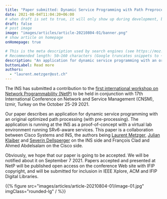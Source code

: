 ```yaml
---
title: "Paper submitted: Dynamic Service Programming with Path Preprocessing"
date: 2021-08-04T11:04:20+06:00
# when draft is set to true, it will only show up during development, but not when the website is deployed.
draft: false
# post image
image: "images/articles/article-20210804-01/banner.png"
# show article on homepage
onHomepage: true

# This is the meta description used by search engines (see https://moz.com/learn/seo/meta-description)
# Recommended length: 50–160 characters (Google truncates snippets to ~155–160 characters)
description: "An application for dynamic service programming with an original optimized path processing (with pre-processing)"
buttonLabel: Read more
authors:
  - "laurent.metzger@ost.ch"
---
```


The INS has submitted a contribution to the <a href="http://www.cnsm-conf.org/2021/workshop_NetP.html" target="_blank" rel="noopener noreferrer">first international workshop on Network Programmability (NetP)</a> to be held in conjunction with 17th International Conference on Network and Service Management (CNSM), Izmir, Turkey on the October 25-29 2021.  

Our paper describes an application for dynamic service programming with an original optimized path processing (with pre-processing).  The application is running at the INS as a proof-of-concept with a virtual lab environment running SRv6-aware services.
This paper is a collaboration between Cisco Systems and INS, the authors being <a href="ins/about-us/laurent-metzger/" target="_blank" rel="noopener noreferrer">Laurent Metzger</a>, <a href="ins/about-us/julian-klaiber/" target="_blank" rel="noopener noreferrer">Julian Klaiber</a> and <a href="ins/about-us/severin-dellsperger/" target="_blank" rel="noopener noreferrer">Severin Dellsperger</a> on the INS side and François Clad and Ahmed Abdelsalam on the Cisco side. 

Obviously, we hope that our paper is going to be accepted. We will be notified about it on September 7 2021. Papers accepted and presented at NetP will be published open access on the conference Web site with IFIP copyright, and will be submitted for inclusion in IEEE Xplore, ACM and IFIP Digital Libraries.

{{% figure src="images/articles/article-20210804-01/image-01.jpg" imgClass="rounded-lg" / %}}